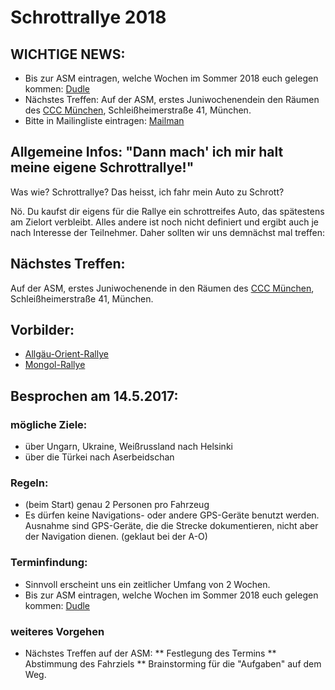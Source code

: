 # Schrottrallye 2018

## WICHTIGE NEWS:
* Bis zur ASM eintragen, welche Wochen im Sommer 2018 euch gelegen kommen: [Dudle](https://dudle.inf.tu-dresden.de/schrottrallye/)
* Nächstes Treffen: Auf der ASM, erstes Juniwochenendein den Räumen des [CCC München](https://muc.ccc.de/), Schleißheimerstraße 41, München.
* Bitte in Mailingliste eintragen: [Mailman](http://lists.aufmbergschneits.net/cgi-bin/mailman/listinfo/schrottrallye)


## Allgemeine Infos: "Dann mach' ich mir halt meine eigene Schrottrallye!"
Was wie? Schrottrallye? Das heisst, ich fahr mein Auto zu Schrott?

Nö. Du kaufst dir eigens für die Rallye ein schrottreifes Auto, das spätestens am Zielort verbleibt. Alles andere ist noch nicht definiert und ergibt auch je nach Interesse der Teilnehmer. Daher sollten wir uns demnächst mal treffen:


## Nächstes Treffen:
Auf der ASM, erstes Juniwochenende in den Räumen des [CCC München](https://muc.ccc.de/), Schleißheimerstraße 41, München.

## Vorbilder:
* [Allgäu-Orient-Rallye](https://de.wikipedia.org/wiki/Allg%C3%A4u-Orient-Rallye)
* [Mongol-Rallye](https://en.wikipedia.org/wiki/Mongol_Rally)

## Besprochen am 14.5.2017:
### mögliche Ziele:
* über Ungarn, Ukraine, Weißrussland nach Helsinki
* über die Türkei nach Aserbeidschan

### Regeln:
* (beim Start) genau 2 Personen pro Fahrzeug
* Es dürfen keine Navigations- oder andere GPS-Geräte benutzt werden. Ausnahme sind GPS-Geräte, die die Strecke dokumentieren, nicht aber der Navigation dienen. (geklaut bei der A-O)

### Terminfindung:
* Sinnvoll erscheint uns ein zeitlicher Umfang von 2 Wochen.
* Bis zur ASM eintragen, welche Wochen im Sommer 2018 euch gelegen kommen: [Dudle](https://dudle.inf.tu-dresden.de/schrottrallye/)

### weiteres Vorgehen
* Nächstes Treffen auf der ASM:
** Festlegung des Termins
** Abstimmung des Fahrziels
** Brainstorming für die "Aufgaben" auf dem Weg.
